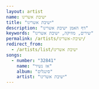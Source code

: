 ```yaml
---
layout: artist
name: ישיבת אשרינו
title: "ישיבת אשרינו"
description: "דף האמן ישיבת אשרינו"
keywords: "שירים, מוזיקה, ישיבת אשרינו"
permalink: /artists/ישיבת-אשרינו/
redirect_from:
  - /artists/list/ישיבת אשרינו
songs:
  - number: "32841"
    name: "אז נשיר"
    album: "סינגלים"
    artist: "ישיבת אשרינו"
---
```

